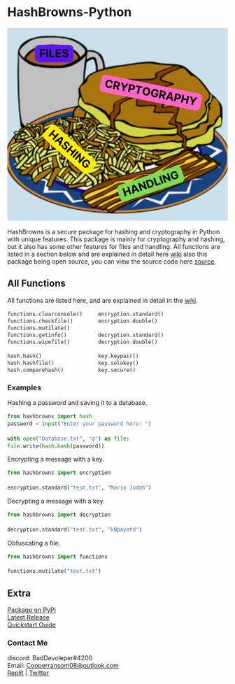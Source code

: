 # HashBrowns-Python

![Banner](ignore/banner.png)

HashBrowns is a secure package for hashing and cryptography in Python with unique features. This package is mainly for cryptography and hashing, but it also has some other features for files and handling. All functions are listed in a section below and are explained in detail here [wiki](https://github.com/itzCozi/HashBrowns-Python/wiki/Functions) also this package being open source, you can view the source code here [source](https://github.com/itzCozi/HashBrowns-Python/tree/main/package).

## All Functions
All functions are listed here, and are explained in detail in the [wiki](https://github.com/itzCozi/HashBrowns-Python/wiki/Functions).

```
functions.clearconsole()     encryption.standard()
functions.checkfile()        encryption.double()
functions.mutilate()
functions.getinfo()          decryption.standard()
functions.wipefile()         decryption.double()

hash.hash()                  key.keypair()
hash.hashfile()              key.solokey()
hash.comparehash()           key.secure()
```

### Examples

Hashing a password and saving it to a database.
```python
from hashbrowns import hash
password = input("Enter your password here: ")

with open("Database.txt", "a") as file:
file.write(hash.hash(password))
```

Encrypting a message with a key.
```python
from hashbrowns import encryption

encryption.standard("test,txt", "Mario Judah")
```

Decrypting a message with a key.
```python
from hashbrowns import decryption

decryption.standard("test.txt", "kNpayatd")
```

Obfuscating a file.
```python
from hashbrowns import functions

functions.mutilate("test.txt")
```

## Extra
[Package on PyPi](https://pypi.org/project/hashbrowns/)  
[Latest Release](https://github.com/itzCozi/HashBrowns-Python/releases)  
[Quickstart Guide](https://github.com/itzCozi/HashBrowns-Python/wiki/Quickstart-Guide)

### Contact Me
discord: BadDevoleper#4200                                                                                                                                             
Email: Cooperransom08@outlook.com                                                                                                                                      
[Replit](https://replit.com/@cozi08) | 
[Twitter](https://twitter.com/ransom_cooper)